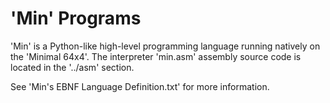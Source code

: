 # 'Min' Programs

'Min' is a Python-like high-level programming language running natively on the 'Minimal 64x4'.
The interpreter 'min.asm' assembly source code is located in the '../asm' section.

See 'Min's EBNF Language Definition.txt' for more information.
